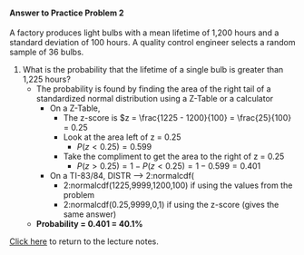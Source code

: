 #### Answer to Practice Problem 2
A factory produces light bulbs with a mean lifetime of 1,200 hours and a standard deviation of 100 hours. A quality control engineer selects a random sample of 36 bulbs.

1. What is the probability that the lifetime of a single bulb is greater than 1,225 hours?
    * The probability is found by finding the area of the right tail of a standardized normal distribution using a Z-Table or a calculator
        * On a Z-Table,
            * The z-score is $z = \frac{1225 - 1200}{100} = \frac{25}{100} = 0.25
            * Look at the area left of z = 0.25
                * $P(z < 0.25) = 0.599$
            * Take the compliment to get the area to the right of z = 0.25
                * $P(z > 0.25) = 1 - P(z < 0.25) = 1 - 0.599 = 0.401$
        * On a TI-83/84, DISTR --> 2:normalcdf(
            * 2:normalcdf(1225,9999,1200,100) if using the values from the problem
            * 2:normalcdf(0.25,9999,0,1) if using the z-score (gives the same answer)
    * __Probability = 0.401 = 40.1\%__

[Click here](https://github.com/drolsonmi/SnowCollegeClasses/blob/main/math1040online/Lectures/17_2_StatsOfSamplingDists.md#practice) to return to the lecture notes.